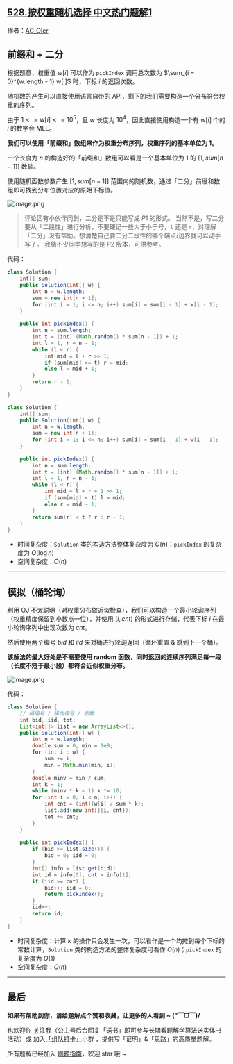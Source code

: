 ## [528.按权重随机选择 中文热门题解1](https://leetcode.cn/problems/random-pick-with-weight/solutions/100000/gong-shui-san-xie-yi-ti-shuang-jie-qian-8bx50)

作者：[AC_OIer](https://leetcode.cn/u/AC_OIer)
## 前缀和 + 二分

根据题意，权重值 $w[i]$ 可以作为 `pickIndex` 调用总次数为 $\sum_{i = 0}^{w.length - 1} w[i]$ 时，下标 $i$ 的返回次数。

随机数的产生可以直接使用语言自带的 API，剩下的我们需要构造一个分布符合权重的序列。

由于 $1 <= w[i] <= 10^5$，且 $w$ 长度为 $10^4$，因此直接使用构造一个有 $w[i]$ 个的 $i$ 的数字会 MLE。

**我们可以使用「前缀和」数组来作为权重分布序列，权重序列的基本单位为 $1$。**

一个长度为 $n$ 的构造好的「前缀和」数组可以看是一个基本单位为 $1$ 的 $[1, sum[n - 1]]$ 数轴。

使用随机函数参数产生 $[1, sum[n - 1]]$ 范围内的随机数，通过「二分」前缀和数组即可找到分布位置对应的原始下标值。

![image.png](https://pic.leetcode-cn.com/1630289210-kRFEDD-image.png)

> 评论区有小伙伴问到，二分是不是只能写成 $P1$ 的形式。
当然不是，写二分要从「二段性」进行分析，不要硬记一些大于小于号，`l` 还是 `r`，对理解「二分」没有帮助。想清楚自己要二分二段性的哪个端点/边界就可以动手写了。
我猜不少同学想写的是 $P2$ 版本，可供参考。


代码：
```Java []
class Solution {
    int[] sum;
    public Solution(int[] w) {
        int n = w.length;
        sum = new int[n + 1];
        for (int i = 1; i <= n; i++) sum[i] = sum[i - 1] + w[i - 1];
    }
    
    public int pickIndex() {
        int n = sum.length;
        int t = (int) (Math.random() * sum[n - 1]) + 1;
        int l = 1, r = n - 1;
        while (l < r) {
            int mid = l + r >> 1;
            if (sum[mid] >= t) r = mid;
            else l = mid + 1;
        }
        return r - 1;
    }
}
```
```Java []
class Solution {
    int[] sum;
    public Solution(int[] w) {
        int n = w.length;
        sum = new int[n + 1];
        for (int i = 1; i <= n; i++) sum[i] = sum[i - 1] + w[i - 1];
    }
    
    public int pickIndex() {
        int n = sum.length;
        int t = (int) (Math.random() * sum[n - 1]) + 1;
        int l = 1, r = n - 1;
        while (l < r) {
            int mid = l + r + 1 >> 1;
            if (sum[mid] < t) l = mid;
            else r = mid - 1;
        }
        return sum[r] < t ? r : r - 1;
    }
}
```
* 时间复杂度：`Solution` 类的构造方法整体复杂度为 $O(n)$；`pickIndex` 的复杂度为 $O(\log{n})$
* 空间复杂度：$O(n)$

---

## 模拟（桶轮询）

利用 OJ 不太聪明（对权重分布做近似检查），我们可以构造一个最小轮询序列（权重精度保留到小数点一位），并使用 $(i, cnt)$ 的形式进行存储，代表下标 $i$ 在最小轮询序列中出现次数为 $cnt$。

然后使用两个编号 $bid$ 和 $iid$ 来对桶进行轮询返回（循环重置 & 跳到下一个桶）。

**该解法的最大好处是不需要使用 random 函数，同时返回的连续序列满足每一段（长度不短于最小段）都符合近似权重分布。**

![image.png](https://pic.leetcode-cn.com/1630291157-nubqik-image.png)

代码：
```Java []
class Solution {
    // 桶编号 / 桶内编号 / 总数
    int bid, iid, tot;
    List<int[]> list = new ArrayList<>();
    public Solution(int[] w) {
        int n = w.length;
        double sum = 0, min = 1e9;
        for (int i : w) {
            sum += i;
            min = Math.min(min, i);
        }
        double minv = min / sum;
        int k = 1;
        while (minv * k < 1) k *= 10;
        for (int i = 0; i < n; i++) {
            int cnt = (int)(w[i] / sum * k);
            list.add(new int[]{i, cnt});
            tot += cnt;
        }
    }
    
    public int pickIndex() {
        if (bid >= list.size()) {
            bid = 0; iid = 0;
        }
        int[] info = list.get(bid);
        int id = info[0], cnt = info[1];
        if (iid >= cnt) {
            bid++; iid = 0;
            return pickIndex();
        }
        iid++;
        return id;
    }
}
```
* 时间复杂度：计算 $k$ 的操作只会发生一次，可以看作是一个均摊到每个下标的常数计算，`Solution` 类的构造方法的整体复杂度可看作 $O(n)$；`pickIndex` 的复杂度为 $O(1)$
* 空间复杂度：$O(n)$

---

## 最后

**如果有帮助到你，请给题解点个赞和收藏，让更多的人看到 ~ ("▔□▔)/**

也欢迎你 [关注我](https://oscimg.oschina.net/oscnet/up-19688dc1af05cf8bdea43b2a863038ab9e5.png)（公主号后台回复「送书」即可参与长期看题解学算法送实体书活动）或 加入[「组队打卡」](https://leetcode-cn.com/u/ac_oier/)小群 ，提供写「证明」&「思路」的高质量题解。

所有题解已经加入 [刷题指南](https://github.com/SharingSource/LogicStack-LeetCode/wiki)，欢迎 star 哦 ~ 